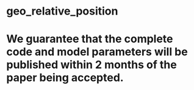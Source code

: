 # geo_relative_position
# We guarantee that the complete code and model parameters will be published within 2 months of the paper being accepted.
